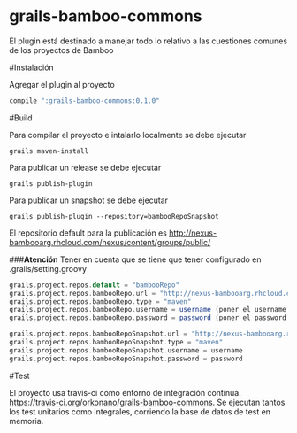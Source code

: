 grails-bamboo-commons
=====================

El plugin está destinado a manejar todo lo relativo a las cuestiones comunes de los proyectos de Bamboo


#Instalación

Agregar el plugin al proyecto
```groovy
compile ":grails-bamboo-commons:0.1.0"
```

#Build

Para compilar el proyecto e intalarlo localmente se debe ejecutar

 ```grails
grails maven-install
```

Para publicar un release se debe ejecutar

```grails
grails publish-plugin

```

Para publicar un snapshot se debe ejecutar

```grails
grails publish-plugin --repository=bambooRepoSnapshot

```

El repositorio default para la publicación es http://nexus-bambooarg.rhcloud.com/nexus/content/groups/public/


###**Atención**
Tener en cuenta que se tiene que tener configurado en .grails/setting.groovy
```groovy
grails.project.repos.default = "bambooRepo"
grails.project.repos.bambooRepo.url = "http://nexus-bambooarg.rhcloud.com/nexus/content/repositories/releases/"
grails.project.repos.bambooRepo.type = "maven"
grails.project.repos.bambooRepo.username = username (poner el username real)
grails.project.repos.bambooRepo.password = password (poner el password real)

grails.project.repos.bambooRepoSnapshot.url = "http://nexus-bambooarg.rhcloud.com/nexus/content/repositories/snapshots/"
grails.project.repos.bambooRepoSnapshot.type = "maven"
grails.project.repos.bambooRepoSnapshot.username = username
grails.project.repos.bambooRepoSnapshot.password = password

```


#Test

El proyecto usa travis-ci como entorno de integración continua. https://travis-ci.org/orkonano/grails-bamboo-commons.
Se ejecutan tantos los test unitarios como integrales, corriendo la base de datos de test en memoria.

